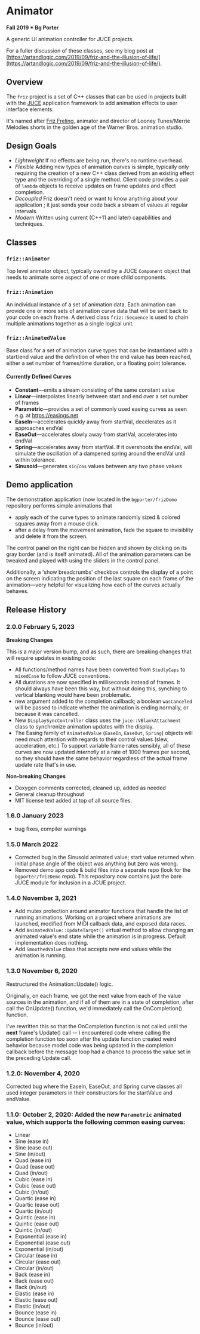 # Animator

**Fall 2019 * Bg Porter**

A generic UI animation controller for JUCE projects.  

For a fuller discussion of these classes, see my blog post at [https://artandlogic.com/2019/09/friz-and-the-illusion-of-life/](https://artandlogic.com/2019/09/friz-and-the-illusion-of-life/). 

## Overview 

The `friz` project is a set of C++ classes that can be used in projects built with the [JUCE](https://www.juce.com) application framework to add animation effects to user interface elements. 

It's named after [Friz Freling](https://en.wikipedia.org/wiki/Friz_Freleng), animator and director of Looney Tunes/Merrie Melodies shorts in the golden age of the Warner Bros. animation studio. 

## Design Goals 

* *Lightweight* If no effects are being run, there's no runtime overhead. 
* *Flexible* Adding new types of animation curves is simple, typically only requiring the creation of a new C++ class derived from an existing effect type and the overriding of a single method. Client code provides a pair of `lambda` objects to receive updates on frame updates and effect completion. 
* *Decoupled* Friz doesn't need or want to know anything about your application ; it just sends your code back a stream of values at regular intervals.  
* *Modern* Written using current (C++11 and later) capabilities and techniques. 

## Classes 

### `friz::Animator`

Top level animator object, typically owned by a JUCE `Component` object that needs to animate some aspect of one or more child components. 

### `friz::Animation`

An individual instance of a set of animation data. Each animation can provide one or more sets of animation curve data that will be sent back to your code on each frame. A derived class `friz::Sequence` is used to chain multiple animations together as a single logical unit. 

### `friz::AnimatedValue`

Base class for a set of animation curve types that can be instantiated with a start/end value and the definition of when the end value has been reached, either a set number of frames/time duration, or a floating point tolerance. 

#### Currently Defined Curves

* **Constant**&mdash;emits a stream consisting of the same constant value
* **Linear**&mdash;interpolates linearly between start and end over a set number of frames 
* **Parametric**&mdash;provides a set of commonly used easing curves as seen e.g. at https://easings.net
* **EaseIn**&mdash;accelerates quickly away from startVal, decelerates as it approaches endVal
* **EaseOut**&mdash;accelerates slowly away from startVal, accelerates into endVal 
* **Spring**&mdash;accelerates away from startVal. If it overshoots the endVal, will simulate the oscillation of a dampened spring around the endVal until within tolerance. 
* **Sinusoid**&mdash;generates `sin`/`cos` values between any two phase values


## Demo application 

The demonstration application (now located in the `bgporter/frizDemo` repository performs simple animations that 

* apply each of the curve types to animate randomly sized & colored squares away from a mouse click.
* after a delay from the movement animation, fade the square to invisiblity and delete it from the screen. 

The control panel on the right can be hidden and shown by clicking on its gray border (and is itself animated). All of the animation parameters can be tweaked and played with using the sliders in the control panel. 

Additionally, a 'show breadcrumbs' checkbox controls the display of a point on the screen indicating the position of the last square on each frame of the animation&mdash;very helpful for visualizing how each of the curves actually behaves. 

## Release History

### 2.0.0 February 5, 2023

**Breaking Changes**

This is a major version bump, and as such, there are breaking changes that will require updates in existing code:

* All functions/method names have been converted from `StudlyCaps` to `mixedCase` to follow JUCE conventions. 
* All durations are now specified in milliseconds instead of frames. It should always have been this way, but without doing this, synching to vertical blanking would have been problematic. 
* new argument added to the completion callback; a boolean `wasCanceled` will be passed to indicate whether the animation is ending normally, or because it was cancelled. 
* New `DisplaySyncController` class uses the `juce::VBlankAttachment` class to synchronize animation updates with the display. 
* The Easing family of `AnimatedValue` (`EaseIn`, `EaseOut`, `Spring`) objects will need much attention with regards to their control values (slew, acceleration, etc.) To support variable frame rates sensibly, all of these curves are now updated _internally_ at a rate of 1000 frames per second, so they should have the same behavior regardless of the actual frame update rate that's in use. 

**Non-breaking Changes**

* Doxygen comments corrected, cleaned up, added as needed
* General cleanup throughout
* MIT license text added at top of all source files. 

### 1.6.0 January 2023
* bug fixes, compiler warnings

### 1.5.0 March 2022

* Corrected bug in the Sinusoid animated value; start value returned when initial phase angle of the object was anything but zero was wrong. 
* Removed demo app code & build files into a separate repo (look for the `bgporter/frizDemo` repo). This repository now contains just the bare JUCE module for inclusion in a JCUE project.

### 1.4.0 November 3, 2021

* Add mutex protection around animator functions that handle the list of running 
  animations. Working on a project where animations are launched, modified from 
  MIDI callback data, and exposed data races. 
* Add `AnimatedValue::UpdateTarget()` virtual method to allow changing 
  an animated value's end state while the animation is in progress. Default
  implementation does nothing. 
* Add `SmoothedValue` class that accepts new end values while the animation is 
  running.  

### 1.3.0 November 6, 2020

Restructured the Animation::Update() logic.

Originally, on each frame, we got the next value from each of the value sources in the animation, and if all of them are in a state of completion, after call the OnUpdate() function, we'd immediately call the OnCompletion() function. 

I've rewritten this so that the OnCompletion function is not called until the **next** frame's Update() call -- I encountered code where calling the completion function too soon after the update function created weird behavior because model code was being updated in the completion callback before the message loop had a chance to process the value set in the preceding Update call. 


### 1.2.0: November 4, 2020

Corrected bug where the EaseIn, EaseOut, and Spring curve classes
all used integer parameters in their constructors for the 
startValue and endValue. 

### 1.1.0: October 2, 2020: Added the new `Parametric` animated value, which supports the following common easing curves:

 -  Linear
 -  Sine (ease in)
 -  Sine (ease out)
 -  Sine (in/out)
 -  Quad (ease in)
 -  Quad (ease out)
 -  Quad (in/out)
 -  Cubic (ease in)
 -  Cubic (ease out)
 -  Cubic (in/out)
 -  Quartic (ease in)
 -  Quartic (ease out)
 -  Quartic (in/out)
 -  Quintic (ease in)
 -  Quintic (ease out)
 -  Quintic (in/out)
 -  Exponential (ease in)
 -  Exponential (ease out)
 -  Exponential (in/out)
 -  Circular (ease in)
 -  Circular (ease out)
 -  Circular (in/out)
 -  Back (ease in)
 -  Back (ease out)
 -  Back (in/out)
 -  Elastic (ease in)
 -  Elastic (ease out)
 -  Elastic (in/out)
 -  Bounce (ease in)
 -  Bounce (ease out)
 -  Bounce (in/out)